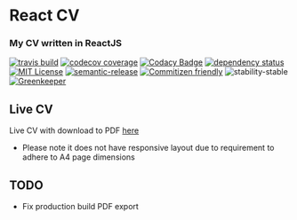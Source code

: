 # React CV

### My CV written in ReactJS
[![travis build](https://img.shields.io/travis/crisboarna/react-cv.svg)](https://travis-ci.org/crisboarna/react-cv)
[![codecov coverage](https://img.shields.io/codecov/c/github/crisboarna/react-cv.svg)](https://codecov.io/gh/crisboarna/react-cv)
[![Codacy Badge](https://api.codacy.com/project/badge/Grade/8d87ae38dea34aa09d0daa0ab81b81cd)](https://www.codacy.com/app/crisboarna/react-cv)
[![dependency status](https://img.shields.io/david/crisboarna/react-cv.svg)](https://david-dm.org/crisboarna/react-cv)
[![MIT License](https://img.shields.io/github/license/crisboarna/react-cv.svg)](http://opensource.org/licenses/MIT)
[![semantic-release](https://img.shields.io/badge/%20%20%F0%9F%93%A6%F0%9F%9A%80-semantic--release-e10079.svg?style=flat-square)](https://github.com/semantic-release/semantic-release)
[![Commitizen friendly](https://img.shields.io/badge/commitizen-friendly-brightgreen.svg?style=flat-square)](http://commitizen.github.io/cz-cli/)
![stability-stable](https://img.shields.io/badge/stability-stable-green.svg)
[![Greenkeeper](https://badges.greenkeeper.io/crisboarna/react-skillbars.svg)](https://greenkeeper.io/)

## Live CV
Live CV with download to PDF [here](https://crisboarna.github.io/react-cv)
* Please note it does not have responsive layout due to requirement to adhere to A4 page dimensions

## TODO
 - Fix production build PDF export